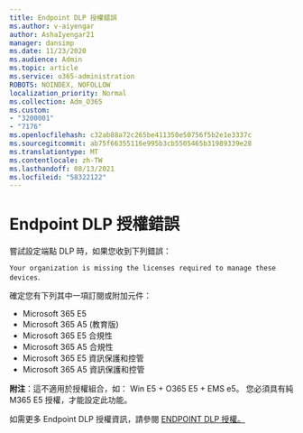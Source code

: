 ```yaml
---
title: Endpoint DLP 授權錯誤
ms.author: v-aiyengar
author: AshaIyengar21
manager: dansimp
ms.date: 11/23/2020
ms.audience: Admin
ms.topic: article
ms.service: o365-administration
ROBOTS: NOINDEX, NOFOLLOW
localization_priority: Normal
ms.collection: Adm_O365
ms.custom:
- "3200001"
- "7176"
ms.openlocfilehash: c32ab88a72c265be411350e50756f5b2e1e3337c
ms.sourcegitcommit: ab75f66355116e995b3cb5505465b31989339e28
ms.translationtype: MT
ms.contentlocale: zh-TW
ms.lasthandoff: 08/13/2021
ms.locfileid: "58322122"
---
```

# <a name="endpoint-dlp-licensing-error"></a>Endpoint DLP 授權錯誤

嘗試設定端點 DLP 時，如果您收到下列錯誤：

`Your organization is missing the licenses required to manage these devices`.

確定您有下列其中一項訂閱或附加元件：

- Microsoft 365 E5
- Microsoft 365 A5 (教育版)
- Microsoft 365 E5 合規性
- Microsoft 365 A5 合規性
- Microsoft 365 E5 資訊保護和控管
- Microsoft 365 A5 資訊保護和控管

**附注**：這不適用於授權組合，如： Win E5 + O365 E5 + EMS e5。 您必須具有純 M365 E5 授權，才能設定此功能。

如需更多 Endpoint DLP 授權資訊，請參閱 [ENDPOINT DLP 授權。](https://docs.microsoft.com/microsoft-365/compliance/endpoint-dlp-getting-started#onboarding-devices-into-device-management)
